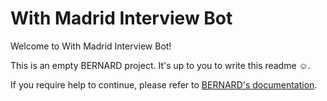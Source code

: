 # With Madrid Interview Bot

Welcome to With Madrid Interview Bot!

This is an empty BERNARD project. It's up to you to write this readme ☺.

If you require help to continue, please refer to
[BERNARD's documentation](https://github.com/BernardFW/bernard).
